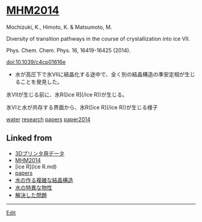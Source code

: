 ---
---
# [MHM2014](/MHM2014)

Mochizuki, K., Himoto, K. & Matsumoto, M.

Diversity of transition pathways in the course of crystallization into ice VII.

Phys. Chem. Chem. Phys. 16, 16419-16425 (2014).

[doi:10.1039/c4cp01616e](http://doi.org/10.1039/c4cp01616e)


* 水が高圧下で氷VIIに結晶化する途中で、全く別の結晶構造の準安定相が生じることを発見した。

[](http://youtu.be/LL6SeSu5tqc)

氷VIIが生じる前に、氷R([ice R](/ice R))が生じる。



[](https://youtu.be/aOUBAqgr82g)

氷VIと水が共存する界面から、氷R([ice R](/ice R))が生じる様子

[water](/water) [research](/research) [papers](/papers) [paper2014](/paper2014)



## Linked from

* [3Dプリンタ用データ](3Dプリンタ用データ.md)
* [MHM2014](MHM2014.md)
* [ice R](ice R.md)
* [papers](papers.md)
* [水の作る複雑な結晶構造](水の作る複雑な結晶構造.md)
* [水の特異な物性](水の特異な物性.md)
* [解決した問題](解決した問題.md)


----
[Edit](https://github.com/vitroid/vitroid.github.io/edit/master/MD/MHM2014.md)
